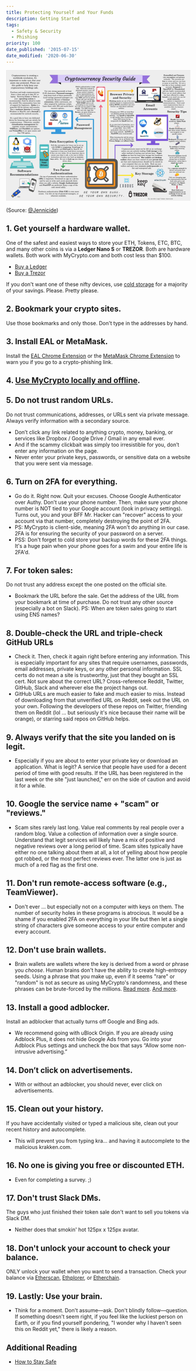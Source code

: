 ```yaml
---
title: Protecting Yourself and Your Funds
description: Getting Started
tags:
  - Safety & Security
  - Phishing
priority: 100
date_published: '2015-07-15'
date_modified: '2020-06-30'
---
```


![Cryptocurrency Security Guide](../assets/staying-safe/protecting-yourself-and-your-funds/cryptocurrenty-security-guide.jpg)

(Source: [@Jennicide](https://twitter.com/Jennicide))

## 1. Get yourself a hardware wallet.

One of the safest and easiest ways to store your ETH, Tokens, ETC, BTC, and many other coins is via a **Ledger Nano S** or **TREZOR**. Both are hardware wallets. Both work with MyCrypto.com and both cost less than $100.

* [Buy a Ledger](https://www.ledgerwallet.com/r/1985?path=/products/)
* [Buy a Trezor](https://shop.trezor.io/?offer_id=10&aff_id=1735)

If you don't want one of these nifty devices, use [cold storage](/how-to/offline/using-mycrypto-for-cold-storage) for a majority of your savings. Please. Pretty please.

## 2. Bookmark your crypto sites.

Use those bookmarks and only those. Don't type in the addresses by hand.

## 3. Install EAL or MetaMask.

Install the [EAL Chrome Extension](https://chrome.google.com/webstore/detail/etheraddresslookup/pdknmigbbbhmllnmgdfalmedcmcefdfn) or the [MetaMask Chrome Extension](https://chrome.google.com/webstore/detail/metamask/nkbihfbeogaeaoehlefnkodbefgpgknn) to warn you if you go to a crypto-phishing link.

## 4. [Use MyCrypto locally and offline](/how-to/offline/how-to-run-mycrypto-offline-and-locally).

## 5. Do not trust random URLs.

Do not trust communications, addresses, or URLs sent via private message. Always verify information with a secondary source.

* Don’t click any link related to anything crypto, money, banking, or services like Dropbox / Google Drive / Gmail in any email ever.
* And if the scammy clickbait was simply too irresistible for you, don’t enter any information on the page.
* Never enter your private keys, passwords, or sensitive data on a website that you were sent via message.

## 6. Turn on 2FA for everything.

* Go do it. Right now. Quit your excuses. Choose Google Authenticator over Authy. Don't use your phone number. Then, make sure your phone number is NOT tied to your Google account (look in privacy settings). Turns out, you and your BFF Mr. Hacker can "recover" access to your account via that number, completely destroying the point of 2FA.
* PS: MyCrypto is client-side, meaning 2FA won't do anything in our case. 2FA is for ensuring the security of your password on a server.
* PSS: Don't forget to cold store your backup words for these 2FA things. It's a huge pain when your phone goes for a swim and your entire life is 2FA'd.

## 7. For token sales:

Do not trust any address except the one posted on the official site.

* Bookmark the URL before the sale. Get the address of the URL from your bookmark at time of purchase. Do not trust any other source (especially a bot on Slack). PS: When are token sales going to start using ENS names?

## 8. Double-check the URL and triple-check GitHub URLs

* Check it. Then, check it again right before entering any information. This is especially important for any sites that require usernames, passwords, email addresses, private keys, or any other personal information. SSL certs do not mean a site is trustworthy, just that they bought an SSL cert. Not sure about the correct URL? Cross-reference Reddit, Twitter, GitHub, Slack and wherever else the project hangs out.
* GitHub URLs are much easier to fake and much easier to miss. Instead of downloading from that unverified URL on Reddit, seek out the URL on your own. Following the developers of these repos on Twitter, friending them on Reddit (lol ... but seriously it's nice because their name will be orange), or starring said repos on GitHub helps.

## 9. Always verify that the site you landed on is legit.

* Especially if you are about to enter your private key or download an application. What is legit? A service that people have used for a decent period of time with good results. If the URL has been registered in the last week or the site "just launched," err on the side of caution and avoid it for a while.

## 10. Google the service name + "scam" or "reviews."

* Scam sites rarely last long. Value real comments by real people over a random blog. Value a collection of information over a single source. Understand that legit services will likely have a mix of positive and negative reviews over a long period of time. Scam sites typically have either no one talking about them at all, a lot of yelling about how people got robbed, or the most perfect reviews ever. The latter one is just as much of a red flag as the first one.

## 11. Don't run remote-access software (e.g., TeamViewer).

* Don't ever ... but especially not on a computer with keys on them. The number of security holes in these programs is atrocious. It would be a shame if you enabled 2FA on everything in your life but then let a single string of characters give someone access to your entire computer and every account.

## 12. Don't use brain wallets.

* Brain wallets are wallets where the key is derived from a word or phrase you *choose*. Human brains don't have the ability to create high-entropy seeds. Using a phrase that you make up, even if it seems "rare" or "random" is not as secure as using MyCrypto's randomness, and these phrases can be brute-forced by the millions. [Read more](https://arstechnica.com/security/2013/10/how-the-bible-and-youtube-are-fueling-the-next-frontier-of-password-cracking/). [And more](https://arstechnica.com/security/2016/02/password-cracking-attacks-on-bitcoin-wallets-net-103000/).  

## 13. Install a good adblocker.

Install an adblocker that actually turns off Google and Bing ads.

* We recommend going with uBlock Origin. If you are already using Adblock Plus, it does not hide Google Ads from you. Go into your Adblock Plus settings and uncheck the box that says “Allow some non-intrusive advertising.”

## 14. Don’t click on advertisements.

* With or without an adblocker, you should never, ever click on advertisements.

## 15. Clean out your history.

If you have accidentally visited or typed a malicious site, clean out your recent history and autocomplete.

* This will prevent you from typing kra… and having it autocomplete to the malicious krakken.com.

## 16. No one is giving you free or discounted ETH.

* Even for completing a survey. ;)

## 17. Don't trust Slack DMs.

The guys who just finished their token sale don't want to sell you tokens via Slack DM.

* Neither does that smokin' hot 125px x 125px avatar.

## 18. Don't unlock your account to check your balance.

ONLY unlock your wallet when you want to send a transaction. Check your balance via [Etherscan](https://etherscan.io/), [Ethplorer](https://ethplorer.io/), or [Etherchain](https://www.etherchain.org/).

## 19. Lastly: Use your brain.

* Think for a moment. Don't assume—ask. Don't blindly follow—question. If something doesn't seem right, if you feel like the luckiest person on Earth, or if you find yourself pondering, "I wonder why I haven't seen this on Reddit yet," there is likely a reason.

## Additional Reading

* [How to Stay Safe](https://support.mycrypto.com/staying-safe)
